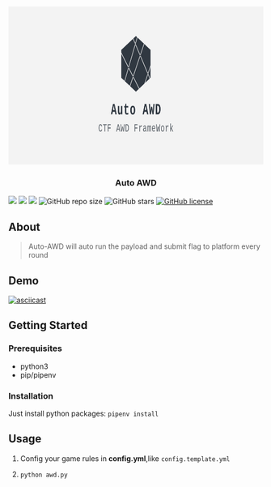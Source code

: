<p align="center">
  <a href="https://github.com/XuCcc/Auto-AWD">
    <img src="./.images/banner.png" alt="Logo" width="820" height="312">
  </a>
  <h3 align="center">Auto AWD</h3>
</p>


![](https://github.com/XuCcc/Auto-AWD/workflows/CI/badge.svg)
![](https://img.shields.io/badge/python-v3.8-blue)
![](https://img.shields.io/badge/platform-windows%20%7C%20linux%20%7C%20macos-lightgrey)
![GitHub repo size](https://img.shields.io/github/repo-size/XuCcc/Auto-AWD)
![GitHub stars](https://img.shields.io/github/stars/XuCcc/Auto-AWD?style=social)
[![GitHub license](https://img.shields.io/github/license/XuCcc/Auto-AWD)](https://github.com/XuCcc/Auto-AWD/blob/master/LICENSE)

## About

> Auto-AWD will auto run the payload and submit flag to platform every round

## Demo

[![asciicast](https://asciinema.org/a/451995.svg)](https://asciinema.org/a/451995)

## Getting Started

### Prerequisites

- python3
- pip/pipenv

### Installation

Just install python packages: `pipenv install`

## Usage

1. Config your game rules in **config.yml**,like `config.template.yml`

2. `python awd.py`